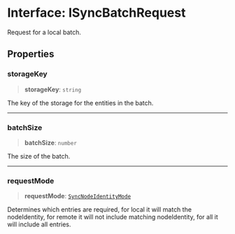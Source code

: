 # Interface: ISyncBatchRequest

Request for a local batch.

## Properties

### storageKey

> **storageKey**: `string`

The key of the storage for the entities in the batch.

***

### batchSize

> **batchSize**: `number`

The size of the batch.

***

### requestMode

> **requestMode**: [`SyncNodeIdentityMode`](../type-aliases/SyncNodeIdentityMode.md)

Determines which entries are required, for local it will match the nodeIdentity, for remote it will not include matching nodeIdentity, for all it will include all entries.
